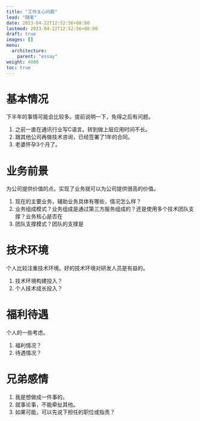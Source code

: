 ```yaml
---
title: "工作关心问题"
lead: "随笔"
date: 2023-04-22T12:52:56+08:00
lastmod: 2023-04-22T12:52:56+08:00
draft: true
images: []
menu:
  architecture:
    parent: "essay"
weight: 4000
toc: true
---
```


# 基本情况
下半年的事情可能会比较多。提前说明一下，免得之后有问题。

1. 之前一直在通讯行业写C语言。转到做上层应用时间不长。
2. 跟其他公司再做技术咨询，已经签署了1年的合同。
3. 老婆怀孕3个月了。

# 业务前景
为公司提供价值的点。实现了业务就可以为公司提供很高的价值。

1. 现在的主要业务，辅助业务具体有哪些，情况怎么样？
2. 业务组成模式？业务组成是通过第三方服务组成的？还是使用多个技术团队支撑？业务核心是否在
3. 团队支撑模式？团队的支撑是

# 技术环境
个人比较注重技术环境。好的技术环境对研发人员是有益的。

1. 技术环境构建投入？
2. 个人技术成长投入？

# 福利待遇
个人的一些考虑。
1. 福利情况？
2. 待遇情况？

# 兄弟感情
1. 我是想做成一件事的。
2. 就事论事，不能牵扯其他。
3. 如果可能，可以先说下担任的职位或指责？
